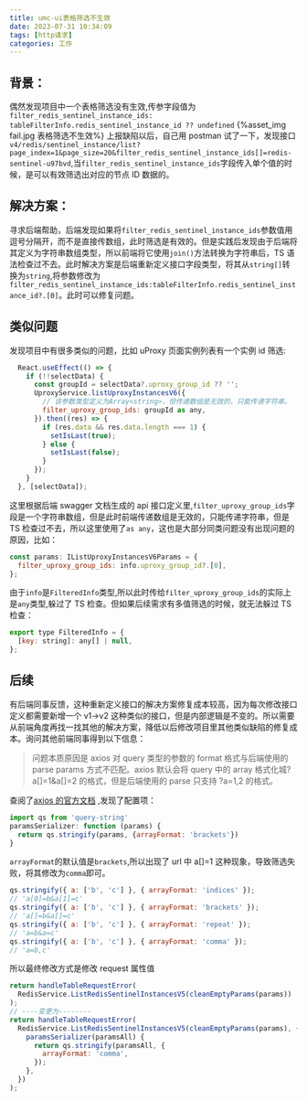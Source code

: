```yaml
---
title: umc-ui表格筛选不生效
date: 2023-07-31 10:34:09
tags: [http请求]
categories: 工作
---
```


## 背景：

偶然发现项目中一个表格筛选没有生效,传参字段值为` filter_redis_sentinel_instance_ids: tableFilterInfo.redis_sentinel_instance_id ?? undefined`
{%asset_img fail.jpg 表格筛选不生效%}
上报缺陷以后，自己用 postman 试了一下，发现接口`v4/redis/sentinel_instance/list?page_index=1&page_size=20&filter_redis_sentinel_instance_ids[]=redis-sentinel-u97bvd`,当`filter_redis_sentinel_instance_ids`字段传入单个值的时候，是可以有效筛选出对应的节点 ID 数据的。

## 解决方案：

寻求后端帮助，后端发现如果将`filter_redis_sentinel_instance_ids`参数值用逗号分隔开，而不是直接传数组，此时筛选是有效的。但是实践后发现由于后端将其定义为字符串数组类型，所以前端将它使用`join()`方法转换为字符串后，TS 语法检查过不去。此时解决方案是后端重新定义接口字段类型，将其从`string[]`转换为`string`,将参数修改为`filter_redis_sentinel_instance_ids:tableFilterInfo.redis_sentinel_instance_id?.[0]`。此时可以修复问题。

## 类似问题

发现项目中有很多类似的问题，比如 uProxy 页面实例列表有一个实例 id 筛选:

```javascript
  React.useEffect(() => {
    if (!!selectData) {
      const groupId = selectData?.uproxy_group_id ?? '';
      UproxyService.listUproxyInstancesV6({
        // 该参数类型定义为Array<string>，但传递数组是无效的，只能传递字符串。
        filter_uproxy_group_ids: groupId as any,
      }).then((res) => {
        if (res.data && res.data.length === 1) {
          setIsLast(true);
        } else {
          setIsLast(false);
        }
      });
    }
  }, [selectData]);
```

这里根据后端 swagger 文档生成的 api 接口定义里,`filter_uproxy_group_ids`字段是一个字符串数组，但是此时前端传递数组是无效的，只能传递字符串，但是 TS 检查过不去，所以这里使用了`as any`，这也是大部分同类问题没有出现问题的原因，比如：

```javascript
const params: IListUproxyInstancesV6Params = {
  filter_uproxy_group_ids: info.uproxy_group_id?.[0],
};
```

由于`info`是`FilteredInfo`类型,所以此时传给`filter_uproxy_group_ids`的实际上是`any`类型,躲过了 TS 检查。但如果后续需求有多值筛选的时候，就无法躲过 TS 检查：

```javascript
export type FilteredInfo = {
  [key: string]: any[] | null,
};
```

## 后续

有后端同事反馈，这种重新定义接口的解决方案修复成本较高，因为每次修改接口定义都需要新增一个 v1->v2 这种类似的接口，但是内部逻辑是不变的。所以需要从前端角度再找一找其他的解决方案，降低以后修改项目里其他类似缺陷的修复成本。询问其他前端同事得到以下信息：

> 问题本质原因是 axios 对 query 类型的参数的 format 格式与后端使用的 parse params 方式不匹配。axios 默认会将 query 中的 array 格式化城?a[]=1&a[]=2 的格式，但是后端使用的 parse 只支持 ?a=1,2 的格式。

查阅了[axios 的官方文档](https://axios-http.com/zh/docs/req_config) ,发现了配置项：

```javascript
import qs from 'query-string'
paramsSerializer: function (params) {
  return qs.stringify(params, {arrayFormat: 'brackets'})
}
```

`arrayFormat`的默认值是`brackets`,所以出现了 url 中 a[]=1 这种现象，导致筛选失败，将其修改为`comma`即可。

```javascript
qs.stringify({ a: ['b', 'c'] }, { arrayFormat: 'indices' });
// 'a[0]=b&a[1]=c'
qs.stringify({ a: ['b', 'c'] }, { arrayFormat: 'brackets' });
// 'a[]=b&a[]=c'
qs.stringify({ a: ['b', 'c'] }, { arrayFormat: 'repeat' });
// 'a=b&a=c'
qs.stringify({ a: ['b', 'c'] }, { arrayFormat: 'comma' });
// 'a=b,c'
```

所以最终修改方式是修改 request 属性值

```javascript
return handleTableRequestError(
  RedisService.ListRedisSentinelInstancesV5(cleanEmptyParams(params))
);
// ----变更为--------
return handleTableRequestError(
  RedisService.ListRedisSentinelInstancesV5(cleanEmptyParams(params), {
    paramsSerializer(paramsAll) {
      return qs.stringify(paramsAll, {
        arrayFormat: 'comma',
      });
    },
  })
);
```
